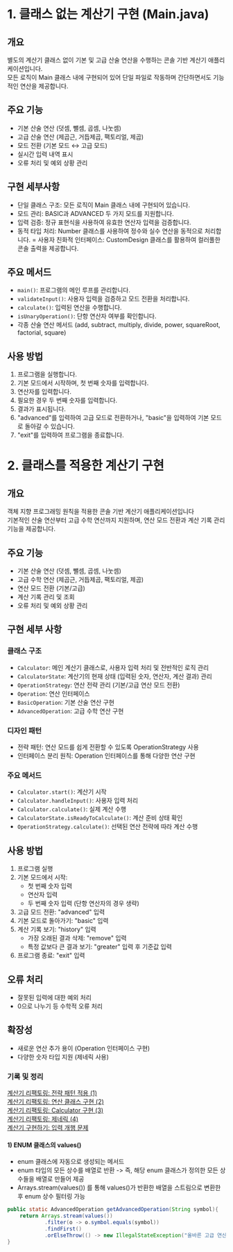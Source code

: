 # 1. 클래스 없는 계산기 구현 (Main.java)
## 개요
별도의 계산기 클래스 없이 기본 및 고급 산술 연산을 수행하는 콘솔 기반 계산기 애플리케이션입니다.<br>
모든 로직이 Main 클래스 내에 구현되어 있어 단일 파일로 작동하며 간단하면서도 기능적인 연산을 제공합니다.<br>

## 주요 기능
- 기본 산술 연산 (덧셈, 뺄셈, 곱셈, 나눗셈)
- 고급 산술 연산 (제곱근, 거듭제곱, 팩토리얼, 제곱)
- 모드 전환 (기본 모드 ↔ 고급 모드)
- 실시간 입력 내역 표시
- 오류 처리 및 예외 상황 관리

## 구현 세부사항
- 단일 클래스 구조: 모든 로직이 Main 클래스 내에 구현되어 있습니다.
- 모드 관리: BASIC과 ADVANCED 두 가지 모드를 지원합니다.
- 입력 검증: 정규 표현식을 사용하여 유효한 연산자 입력을 검증합니다.
- 동적 타입 처리: Number 클래스를 사용하여 정수와 실수 연산을 동적으로 처리합니다.
= 사용자 친화적 인터페이스: CustomDesign 클래스를 활용하여 컬러풀한 콘솔 출력을 제공합니다.

## 주요 메서드
- `main()`: 프로그램의 메인 루프를 관리합니다.
- `validateInput()`: 사용자 입력을 검증하고 모드 전환을 처리합니다.
- `calculate()`: 입력된 연산을 수행합니다.
- `isUnaryOperation()`: 단항 연산자 여부를 확인합니다.
- 각종 산술 연산 메서드 (add, subtract, multiply, divide, power, squareRoot, factorial, square)

## 사용 방법
1. 프로그램을 실행합니다.
2. 기본 모드에서 시작하며, 첫 번째 숫자를 입력합니다.
3. 연산자를 입력합니다.
4. 필요한 경우 두 번째 숫자를 입력합니다.
5. 결과가 표시됩니다.
6. "advanced"를 입력하여 고급 모드로 전환하거나, "basic"을 입력하여 기본 모드로 돌아갈 수 있습니다.
7. "exit"를 입력하여 프로그램을 종료합니다.


# 2. 클래스를 적용한 계산기 구현
## 개요
객체 지향 프로그래밍 원칙을 적용한 콘솔 기반 계산기 애플리케이션입니다<br>
기본적인 산술 연산부터 고급 수학 연산까지 지원하며, 연산 모드 전환과 계산 기록 관리 기능을 제공합니다.

## 주요 기능
- 기본 산술 연산 (덧셈, 뺄셈, 곱셈, 나눗셈)
- 고급 수학 연산 (제곱근, 거듭제곱, 팩토리얼, 제곱)
- 연산 모드 전환 (기본/고급)
- 계산 기록 관리 및 조회
- 오류 처리 및 예외 상황 관리

## 구현 세부 사항
### 클래스 구조
- `Calculator`: 메인 계산기 클래스로, 사용자 입력 처리 및 전반적인 로직 관리
- `CalculatorState`: 계산기의 현재 상태 (입력된 숫자, 연산자, 계산 결과) 관리
- `OperationStrategy`: 연산 전략 관리 (기본/고급 연산 모드 전환)
- `Operation`: 연산 인터페이스
- `BasicOperation`: 기본 산술 연산 구현
- `AdvancedOperation`: 고급 수학 연산 구현

### 디자인 패턴
- 전략 패턴: 연산 모드를 쉽게 전환할 수 있도록 OperationStrategy 사용
- 인터페이스 분리 원칙: Operation 인터페이스를 통해 다양한 연산 구현

### 주요 메서드
- `Calculator.start()`: 계산기 시작
- `Calculator.handleInput()`: 사용자 입력 처리
- `Calculator.calculate()`: 실제 계산 수행
- `CalculatorState.isReadyToCalculate()`: 계산 준비 상태 확인
- `OperationStrategy.calculate()`: 선택된 연산 전략에 따라 계산 수행

## 사용 방법
1. 프로그램 실행
2. 기본 모드에서 시작:
    - 첫 번째 숫자 입력
    - 연산자 입력
    - 두 번째 숫자 입력 (단항 연산자의 경우 생략)
3. 고급 모드 전환: "advanced" 입력
4. 기본 모드로 돌아가기: "basic" 입력
5. 계산 기록 보기: "history" 입력
    - 가장 오래된 결과 삭제: "remove" 입력
    - 특정 값보다 큰 결과 보기: "greater" 입력 후 기준값 입력
6. 프로그램 종료: "exit" 입력

## 오류 처리
- 잘못된 입력에 대한 예외 처리
- 0으로 나누기 등 수학적 오류 처리

## 확장성
- 새로운 연산 추가 용이 (Operation 인터페이스 구현)
- 다양한 숫자 타입 지원 (제네릭 사용)




### 기록 및 정리
[계산기 리팩토링: 전략 패턴 적용 (1)](https://www.notion.so/1-06ce598a215b4c3cb37fe2e44cc3391e?pvs=4) <br>
[계산기 리팩토링: 연산 클래스 구현 (2)](https://www.notion.so/2-14933197b6024b4191c35cf78725e6c1?pvs=4) <br>
[계산기 리팩토링: Calculator 구현 (3)](https://www.notion.so/Calculator-3-00719280556b491c9f1acf39fb86e5b5?pvs=4) <br>
[계산기 리팩토링: 제네릭 (4)](https://www.notion.so/4-f8f9a561410948b49242fde23fab2f71?pvs=4) <br>
[계산기 구현하기: 입력 개행 문제](https://www.notion.so/eb64c2de5c2d45d4bc1db6fb0bf51da5?pvs=4) <br>


#### 1) ENUM 클래스의 values()
- enum 클래스에 자동으로 생성되는 메서드
- enum 타입의 모든 상수를 배열로 반환 -> 즉, 해당 enum 클래스가 정의한 모든 상수들을 배열로 만들어 제공
- Arrays.stream(values()) 를 통해 values()가 반환한 배열을 스트림으로 변환한 후 enum 상수 필터링 가능
```java
public static AdvancedOperation getAdvancedOperation(String symbol){
    return Arrays.stream(values())
            .filter(o -> o.symbol.equals(symbol))
            .findFirst()
            .orElseThrow(() -> new IllegalStateException("올바른 고급 연산자를 입력해주세요 (고급 연산자 : √, ^, !, **) : " + symbol));
}
```
